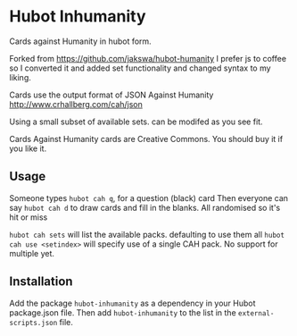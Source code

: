 # Hubot Inhumanity

Cards against Humanity in hubot form.

Forked from https://github.com/jakswa/hubot-humanity
I prefer js to coffee so I converted it and added set functionality and changed syntax to my liking.

Cards use the output format of JSON Against Humanity
http://www.crhallberg.com/cah/json

Using a small subset of available sets. can be modifed as you see fit.

Cards Against Humanity cards are Creative Commons. You should buy it if you like it.

## Usage

Someone types `hubot cah q`, for a question (black) card
Then everyone can say `hubot cah d` to draw cards and fill in the blanks.
All randomised so it's hit or miss

`hubot cah sets` will list the available packs. defaulting to use them all
`hubot cah use <setindex>` will specify use of a single CAH pack. No support for multiple yet.


## Installation

Add the package `hubot-inhumanity` as a dependency in your Hubot package.json file. Then add `hubot-inhumanity` to the list in the `external-scripts.json` file.
